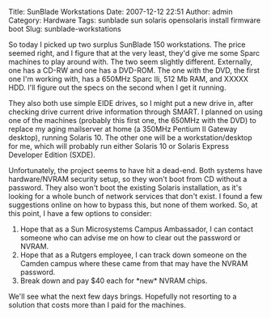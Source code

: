Title: SunBlade Workstations
Date: 2007-12-12 22:51
Author: admin
Category: Hardware
Tags: sunblade sun solaris opensolaris install firmware boot
Slug: sunblade-workstations

So today I picked up two surplus SunBlade 150 workstations. The price
seemed right, and I figure that at the very least, they'd give me some
Sparc machines to play around with. The two seem slightly different.
Externally, one has a CD-RW and one has a DVD-ROM. The one with the DVD,
the first one I'm working with, has a 650MHz Sparc IIi, 512 Mb RAM, and
XXXXX HDD. I'll figure out the specs on the second when I get it
running.

They also both use simple EIDE drives, so I might put a new drive in,
after checking drive current drive information through SMART. I planned
on using one of the machines (probably this first one, the 650MHz with
the DVD) to replace my aging mailserver at home (a 350MHz Pentium II
Gateway desktop), running Solaris 10. The other one will be a
workstation/desktop for me, which will probably run either Solaris 10 or
Solaris Express Developer Edition (SXDE).

Unfortunately, the project seems to have hit a dead-end. Both systems
have hardware/NVRAM security setup, so they won't boot from CD without a
password. They also won't boot the existing Solaris installation, as
it's looking for a whole bunch of network services that don't exist. I
found a few suggestions online on how to bypass this, but none of them
worked. So, at this point, I have a few options to consider:

1.  Hope that as a Sun Microsystems Campus Ambassador, I can contact
    someone who can advise me on how to clear out the password or NVRAM.
2.  Hope that as a Rutgers employee, I can track down someone on the
    Camden campus where these came from that may have the NVRAM
    password.
3.  Break down and pay $40 each for \*new\* NVRAM chips.

We'll see what the next few days brings. Hopefully not resorting to a
solution that costs more than I paid for the machines.
